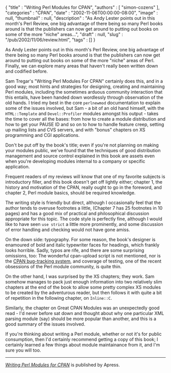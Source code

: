 {
   "title" : "Writing Perl Modules for CPAN",
   "authors" : [
      "simon-cozens"
   ],
   "categories" : "CPAN",
   "date" : "2002-11-06T00:00:00-08:00",
   "image" : null,
   "thumbnail" : null,
   "description" : "As Andy Lester points out in this month's Perl Review, one big advantage of there being so many Perl books around is that the publishers can now get around to putting out books on some of the more &quot;niche&quot; areas...",
   "draft" : null,
   "slug" : "/pub/2002/11/06/review.html",
   "tags" : []
}



As Andy Lester points out in this month's Perl Review, one big advantage of there being so many Perl books around is that the publishers can now get around to putting out books on some of the more "niche" areas of Perl. Finally, we can explore many areas that haven't really been written down and codified before.

Sam Tregar's "Writing Perl Modules For CPAN" certainly does this, and in a good way; most hints and strategies for designing, creating and maintaining Perl modules, including the sometimes arduous community interaction that this entails, have been handed down wordlessly through observation of the old hands. I tried my best in the core `perlnewmod` documentation to explain some of the issues involved, but Sam - a bit of an old hand himself, with the `HTML::Template` and `Devel::Profiler` modules amongst his output - takes the time to cover all the bases: from how to create a module distribution and how to get your PAUSE ID and so on to how to handle feature creep, setting up mailing lists and CVS servers, and with "bonus" chapters on XS programming and CGI applications.

Don't be put off by the book's title; even if you're not planning on making your modules public, we've found that the techniques of good distribution management and source control explained in this book are assets even when you're developing modules internal to a company or specific application.

Frequent readers of my reviews will know that one of my favorite subjects is introductory filler, and this book doesn't get off lightly either; chapter 1, the history and motivation of the CPAN, really ought to go in the foreword, and chapter 2, Perl module basics, should be required knowledge.

The writing style is friendly but direct, although I occasionally feel that the author tends to overuse footnotes a little, (Chapter 7 has 25 footnotes in 10 pages) and has a good mix of practical and philosophical discussion appropriate for this topic. The code style is perfectly fine, although I would like to have seen `use strict` a little more prominently, and some discussion of error handling and checking would not have gone amiss.

On the down side: typography. For some reason, the book's designer is enamoured of bold and italic typewriter faces for headings, which frankly looks horrible. Sadly, typos are rife, and there are some surprising omissions, too: The wonderful cpan-upload script is not mentioned, nor is the [CPAN bug-tracking system](http://rt.cpan.org), and coverage of testing, one of the recent obsessions of the Perl module community, is quite thin.

On the other hand, I was surprised by the XS chapters; they work. Sam somehow manages to pack just enough information into two relatively slim chapters at the end of the book to allow some pretty complex XS modules to be created by the adventurous reader, but then follows it with quite a bit of repetition in the following chapter, on `Inline::C`.

Similarly, the chapter on Great CPAN Modules was an unexpectedly good read - I'd never before sat down and thought about why one particular XML parsing module (say) should be more popular than another, and this is a good summary of the issues involved.

If you're thinking about writing a Perl module, whether or not it's for public consumption, then I'd certainly recommend getting a copy of this book; I certainly learned a few things about module maintainance from it, and I'm sure you will too.

------------------------------------------------------------------------

[*Writing Perl Modules for CPAN*](http://www.apress.com/book/bookDisplay.html?bID=14) is published by Apress.
